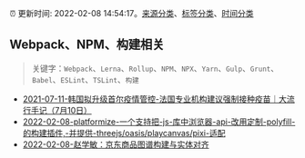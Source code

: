 :alarm_clock: 更新时间: 2022-02-08 14:54:17。[来源分类](../README.md)、[标签分类](../TAGS.md)、[时间分类](../TIMELINE.md)

## Webpack、NPM、构建相关


> 关键字：`Webpack`、`Lerna`、`Rollup`、`NPM`、`NPX`、`Yarn`、`Gulp`、`Grunt`、`Babel`、`ESLint`、`TSLint`、`构建`



- [2021-07-11-韩国拟升级首尔疫情管控-法国专业机构建议强制接种疫苗｜大流行手记（7月10日）](https://m.caixin.com/m/2021-07-11/101738786.html) 
- [2022-02-08-platformize-一个支持把-js-库中浏览器-api-改用定制-polyfill-的构建插件,-并提供-threejs/oasis/playcanvas/pixi-适配](https://www.v2ex.com/t/832540) 
- [2022-02-08-赵学敏：京东商品图谱构建与实体对齐](https://toutiao.io/k/nrwlirv) 